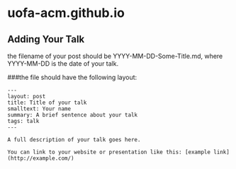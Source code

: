 uofa-acm.github.io
===================

Adding Your Talk
-------------

the filename of your post should be YYYY-MM-DD-Some-Title.md, where YYYY-MM-DD is the date of your talk.

###the file should have the following layout:

```
---
layout: post
title: Title of your talk
smalltext: Your name
summary: A brief sentence about your talk
tags: talk
---

A full description of your talk goes here.

You can link to your website or presentation like this: [example link](http://example.com/)
```

